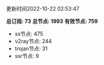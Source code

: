 更新时间2022-10-22 02:53:47

**总订阅: 73**
**总节点: 1993**
**有效节点: 759**
- ss节点: 475
- v2ray节点: 244
- trojan节点: 31
- ssr节点: 9
